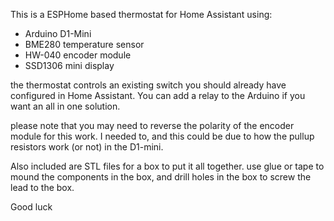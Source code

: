 This is a ESPHome based thermostat for Home Assistant using: 
 - Arduino D1-Mini
 - BME280 temperature sensor
 - HW-040 encoder module
 - SSD1306 mini display

the thermostat controls an existing switch you should already have configured in Home Assistant.   You can add a relay to the Arduino if you want an all in one solution.

please note that you may need to reverse the polarity of the encoder module for this work.  I needed to, and this could be due to how the pullup resistors work (or not) in the D1-mini.

Also included are STL files for a box to put it all together.  use glue or tape to mound the components in the box, and drill holes in the box to screw the lead to the box.

Good luck
